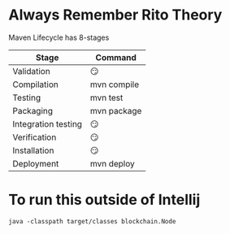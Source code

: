 # Always Remember Rito Theory

Maven Lifecycle has 8-stages

| Stage               | Command     |
|---------------------|-------------|
| Validation          | 😏          |
| Compilation         | mvn compile |
| Testing             | mvn test    |
| Packaging           | mvn package |
| Integration testing | 😏          |
| Verification        | 😏          |
| Installation        | 😏          |
| Deployment          | mvn deploy  |

# To run this outside of Intellij
```
java -classpath target/classes blockchain.Node
```